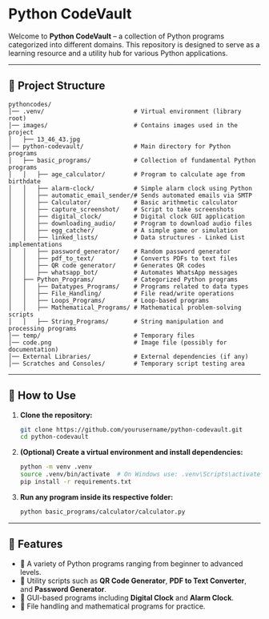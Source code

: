 #  Python CodeVault

Welcome to **Python CodeVault** – a collection of Python programs categorized into different domains. This repository is designed to serve as a learning resource and a utility hub for various Python applications.

---

## 📂 Project Structure

```
pythoncodes/
│── .venv/                         # Virtual environment (library root)
│── images/                        # Contains images used in the project
│   ├── 13_46_43.jpg
│── python-codevault/              # Main directory for Python programs
│   ├── basic_programs/            # Collection of fundamental Python programs
│   │   ├── age_calculator/        # Program to calculate age from birthdate
│   │   ├── alarm-clock/           # Simple alarm clock using Python
│   │   ├── automatic_email_sender/# Sends automated emails via SMTP
│   │   ├── Calculator/            # Basic arithmetic calculator
│   │   ├── capture_screenshot/    # Script to take screenshots
│   │   ├── digital_clock/         # Digital clock GUI application
│   │   ├── downloading_audio/     # Program to download audio files
│   │   ├── egg_catcher/           # A simple game or simulation
│   │   ├── linked_lists/          # Data structures - Linked List implementations
│   │   ├── password_generator/    # Random password generator
│   │   ├── pdf_to_text/           # Converts PDFs to text files
│   │   ├── QR code generator/     # Generates QR codes
│   │   ├── whatsapp_bot/          # Automates WhatsApp messages
│   ├── Python_Programs/           # Categorized Python programs
│   │   ├── Datatypes_Programs/    # Programs related to data types
│   │   ├── File_Handling/         # File read/write operations
│   │   ├── Loops_Programs/        # Loop-based programs
│   │   ├── Mathematical_Programs/ # Mathematical problem-solving scripts
│   │   ├── String_Programs/       # String manipulation and processing programs
│── temp/                          # Temporary files
│── code.png                       # Image file (possibly for documentation)
│── External Libraries/            # External dependencies (if any)
│── Scratches and Consoles/        # Temporary script testing area
```

---

## 🚀 How to Use

1. **Clone the repository:**
   ```sh
   git clone https://github.com/yourusername/python-codevault.git
   cd python-codevault
   ```

2. **(Optional) Create a virtual environment and install dependencies:**
   ```sh
   python -m venv .venv
   source .venv/bin/activate  # On Windows use: .venv\Scripts\activate
   pip install -r requirements.txt
   ```

3. **Run any program inside its respective folder:**
   ```sh
   python basic_programs/calculator/calculator.py
   ```

---

## 🎯 Features
- 🔹 A variety of Python programs ranging from beginner to advanced levels.
- 🔹 Utility scripts such as **QR Code Generator**, **PDF to Text Converter**, and **Password Generator**.
- 🔹 GUI-based programs including **Digital Clock** and **Alarm Clock**.
- 🔹 File handling and mathematical programs for practice.


